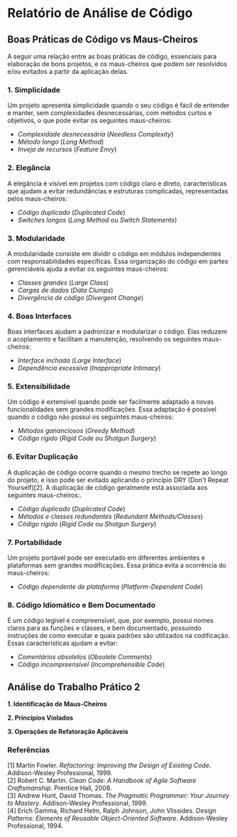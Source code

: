# Relatório de Análise de Código

## Boas Práticas de Código vs Maus-Cheiros

A seguir uma relação entre as boas práticas de código, essenciais para elaboração de bons projetos, e os maus-cheiros que podem ser resolvidos e/ou evitados a partir da aplicação delas.

### 1. Simplicidade

Um projeto apresenta simplicidade quando o seu código é fácil de entender e manter, sem complexidades desnecessárias, com métodos curtos e objetivos, o que pode evitar os seguintes maus-cheiros:

- _Complexidade desnecessária_ (_Needless Complexity_)
- _Método longo_ (_Long Method_)
- _Inveja de recursos_ (_Feature Envy_)

### 2. Elegância

A elegância é visível em projetos com código claro e direto, características que ajudam a evitar redundâncias e estruturas complicadas, representadas pelos maus-cheiros:

- _Código duplicado_ (_Duplicated Code_)
- _Switches longos_ (_Long Method_ ou _Switch Statements_)

### 3. Modularidade

A modularidade consiste em dividir o código em módulos independentes com responsabilidades específicas. Essa organização do código em partes gerenciáveis ajuda a evitar os seguintes maus-cheiros:

- _Classes grandes_ (_Large Class_)
- _Cargas de dados_ (_Data Clumps_)
- _Divergência de código_ (_Divergent Change_)

### 4. Boas Interfaces

Boas interfaces ajudam a padronizar e modularizar o código. Elas reduzem o acoplamento e facilitam a manutenção, resolvendo os seguintes maus-cheiros:

- _Interface inchada_ (_Large Interface_)
- _Dependência excessiva_ (_Inappropriate Intimacy_)

### 5. Extensibilidade

Um código é extensível quando pode ser facilmente adaptado a novas funcionalidades sem grandes modificações. Essa adaptação é possível quando o código não possui os seguintes maus-cheiros:

- _Métodos gananciosos_ (_Greedy Method_)
- _Código rígido_ (_Rigid Code_ ou _Shotgun Surgery_)

### 6. Evitar Duplicação

A duplicação de código ocorre quando o mesmo trecho se repete ao longo do projeto, e isso pode ser evitado aplicando o princípio DRY (Don't Repeat Yourself)[2]. A duplicação de código geralmente está associada aos seguintes maus-cheiros:.

- _Código duplicado_ (_Duplicated Code_)
- _Métodos e classes redundantes_ (_Redundant Methods/Classes_)
- _Código rígido_ (_Rigid Code_ ou _Shotgun Surgery_)

### 7. Portabilidade

Um projeto portável pode ser executado em diferentes ambientes e plataformas sem grandes modificações. Essa prática evita a ocorrência do maus-cheiros:

- _Código dependente de plataforma_ (_Platform-Dependent Code_)

### 8. Código Idiomático e Bem Documentado

É um código legível e compreensível, que, por exemplo, possui nomes claros para as funções e classes, e bem documentado, possuindo instruções de como executar e quais padrões são utilizados na codificação. Essas características ajudam a evitar:

- _Comentários obsoletos_ (_Obsolete Comments_)
- _Código incompreensível_ (_Incomprehensible Code_)

## Análise do Trabalho Prático 2

**1. Identificação de Maus-Cheiros**

**2. Princípios Violados**

**3. Operações de Refatoração Aplicáveis**

### Referências

[1] Martin Fowler. _Refactoring: Improving the Design of Existing Code_. Addison-Wesley Professional, 1999.<br/>
[2] Robert C. Martin. _Clean Code: A Handbook of Agile Software Craftsmanship_. Prentice Hall, 2008.<br/>
[3] Andrew Hunt, David Thomas. _The Pragmatic Programmer: Your Journey to Mastery_. Addison-Wesley Professional, 1999.<br/>
[4] Erich Gamma, Richard Helm, Ralph Johnson, John Vlissides. _Design Patterns: Elements of Reusable Object-Oriented Software_. Addison-Wesley Professional, 1994.<br/>
